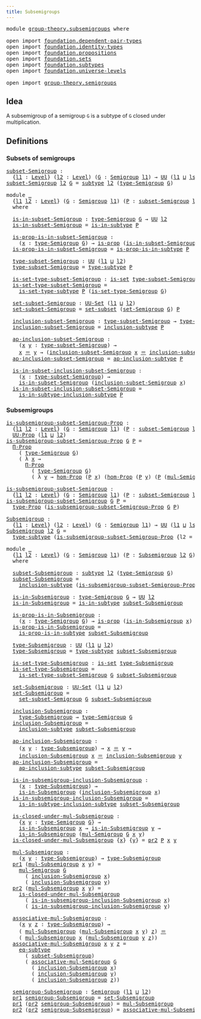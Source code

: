 ```yaml
---
title: Subsemigroups
---
```


<pre class="Agda"><a id="39" class="Keyword">module</a> <a id="46" href="group-theory.subsemigroups.html" class="Module">group-theory.subsemigroups</a> <a id="73" class="Keyword">where</a>

<a id="80" class="Keyword">open</a> <a id="85" class="Keyword">import</a> <a id="92" href="foundation.dependent-pair-types.html" class="Module">foundation.dependent-pair-types</a>
<a id="124" class="Keyword">open</a> <a id="129" class="Keyword">import</a> <a id="136" href="foundation.identity-types.html" class="Module">foundation.identity-types</a>
<a id="162" class="Keyword">open</a> <a id="167" class="Keyword">import</a> <a id="174" href="foundation.propositions.html" class="Module">foundation.propositions</a>
<a id="198" class="Keyword">open</a> <a id="203" class="Keyword">import</a> <a id="210" href="foundation.sets.html" class="Module">foundation.sets</a>
<a id="226" class="Keyword">open</a> <a id="231" class="Keyword">import</a> <a id="238" href="foundation.subtypes.html" class="Module">foundation.subtypes</a>
<a id="258" class="Keyword">open</a> <a id="263" class="Keyword">import</a> <a id="270" href="foundation.universe-levels.html" class="Module">foundation.universe-levels</a>

<a id="298" class="Keyword">open</a> <a id="303" class="Keyword">import</a> <a id="310" href="group-theory.semigroups.html" class="Module">group-theory.semigroups</a>
</pre>
## Idea

A subsemigroup of a semigroup `G` is a subtype of `G` closed under multiplication.

## Definitions

### Subsets of semigroups

<pre class="Agda"><a id="subset-Semigroup"></a><a id="483" href="group-theory.subsemigroups.html#483" class="Function">subset-Semigroup</a> <a id="500" class="Symbol">:</a>
  <a id="504" class="Symbol">{</a><a id="505" href="group-theory.subsemigroups.html#505" class="Bound">l1</a> <a id="508" class="Symbol">:</a> <a id="510" href="Agda.Primitive.html#597" class="Postulate">Level</a><a id="515" class="Symbol">}</a> <a id="517" class="Symbol">(</a><a id="518" href="group-theory.subsemigroups.html#518" class="Bound">l2</a> <a id="521" class="Symbol">:</a> <a id="523" href="Agda.Primitive.html#597" class="Postulate">Level</a><a id="528" class="Symbol">)</a> <a id="530" class="Symbol">(</a><a id="531" href="group-theory.subsemigroups.html#531" class="Bound">G</a> <a id="533" class="Symbol">:</a> <a id="535" href="group-theory.semigroups.html#750" class="Function">Semigroup</a> <a id="545" href="group-theory.subsemigroups.html#505" class="Bound">l1</a><a id="547" class="Symbol">)</a> <a id="549" class="Symbol">→</a> <a id="551" href="foundation-core.universe-levels.html#235" class="Primitive">UU</a> <a id="554" class="Symbol">(</a><a id="555" href="group-theory.subsemigroups.html#505" class="Bound">l1</a> <a id="558" href="Agda.Primitive.html#810" class="Primitive Operator">⊔</a> <a id="560" href="Agda.Primitive.html#780" class="Primitive">lsuc</a> <a id="565" href="group-theory.subsemigroups.html#518" class="Bound">l2</a><a id="567" class="Symbol">)</a>
<a id="569" href="group-theory.subsemigroups.html#483" class="Function">subset-Semigroup</a> <a id="586" href="group-theory.subsemigroups.html#586" class="Bound">l2</a> <a id="589" href="group-theory.subsemigroups.html#589" class="Bound">G</a> <a id="591" class="Symbol">=</a> <a id="593" href="foundation-core.subtypes.html#2265" class="Function">subtype</a> <a id="601" href="group-theory.subsemigroups.html#586" class="Bound">l2</a> <a id="604" class="Symbol">(</a><a id="605" href="group-theory.semigroups.html#946" class="Function">type-Semigroup</a> <a id="620" href="group-theory.subsemigroups.html#589" class="Bound">G</a><a id="621" class="Symbol">)</a>

<a id="624" class="Keyword">module</a> <a id="631" href="group-theory.subsemigroups.html#631" class="Module">_</a>
  <a id="635" class="Symbol">{</a><a id="636" href="group-theory.subsemigroups.html#636" class="Bound">l1</a> <a id="639" href="group-theory.subsemigroups.html#639" class="Bound">l2</a> <a id="642" class="Symbol">:</a> <a id="644" href="Agda.Primitive.html#597" class="Postulate">Level</a><a id="649" class="Symbol">}</a> <a id="651" class="Symbol">(</a><a id="652" href="group-theory.subsemigroups.html#652" class="Bound">G</a> <a id="654" class="Symbol">:</a> <a id="656" href="group-theory.semigroups.html#750" class="Function">Semigroup</a> <a id="666" href="group-theory.subsemigroups.html#636" class="Bound">l1</a><a id="668" class="Symbol">)</a> <a id="670" class="Symbol">(</a><a id="671" href="group-theory.subsemigroups.html#671" class="Bound">P</a> <a id="673" class="Symbol">:</a> <a id="675" href="group-theory.subsemigroups.html#483" class="Function">subset-Semigroup</a> <a id="692" href="group-theory.subsemigroups.html#639" class="Bound">l2</a> <a id="695" href="group-theory.subsemigroups.html#652" class="Bound">G</a><a id="696" class="Symbol">)</a>
  <a id="700" class="Keyword">where</a>

  <a id="709" href="group-theory.subsemigroups.html#709" class="Function">is-in-subset-Semigroup</a> <a id="732" class="Symbol">:</a> <a id="734" href="group-theory.semigroups.html#946" class="Function">type-Semigroup</a> <a id="749" href="group-theory.subsemigroups.html#652" class="Bound">G</a> <a id="751" class="Symbol">→</a> <a id="753" href="foundation-core.universe-levels.html#235" class="Primitive">UU</a> <a id="756" href="group-theory.subsemigroups.html#639" class="Bound">l2</a>
  <a id="761" href="group-theory.subsemigroups.html#709" class="Function">is-in-subset-Semigroup</a> <a id="784" class="Symbol">=</a> <a id="786" href="foundation-core.subtypes.html#2429" class="Function">is-in-subtype</a> <a id="800" href="group-theory.subsemigroups.html#671" class="Bound">P</a>

  <a id="805" href="group-theory.subsemigroups.html#805" class="Function">is-prop-is-in-subset-Semigroup</a> <a id="836" class="Symbol">:</a>
    <a id="842" class="Symbol">(</a><a id="843" href="group-theory.subsemigroups.html#843" class="Bound">x</a> <a id="845" class="Symbol">:</a> <a id="847" href="group-theory.semigroups.html#946" class="Function">type-Semigroup</a> <a id="862" href="group-theory.subsemigroups.html#652" class="Bound">G</a><a id="863" class="Symbol">)</a> <a id="865" class="Symbol">→</a> <a id="867" href="foundation-core.propositions.html#1309" class="Function">is-prop</a> <a id="875" class="Symbol">(</a><a id="876" href="group-theory.subsemigroups.html#709" class="Function">is-in-subset-Semigroup</a> <a id="899" href="group-theory.subsemigroups.html#843" class="Bound">x</a><a id="900" class="Symbol">)</a>
  <a id="904" href="group-theory.subsemigroups.html#805" class="Function">is-prop-is-in-subset-Semigroup</a> <a id="935" class="Symbol">=</a> <a id="937" href="foundation-core.subtypes.html#2494" class="Function">is-prop-is-in-subtype</a> <a id="959" href="group-theory.subsemigroups.html#671" class="Bound">P</a>

  <a id="964" href="group-theory.subsemigroups.html#964" class="Function">type-subset-Semigroup</a> <a id="986" class="Symbol">:</a> <a id="988" href="foundation-core.universe-levels.html#235" class="Primitive">UU</a> <a id="991" class="Symbol">(</a><a id="992" href="group-theory.subsemigroups.html#636" class="Bound">l1</a> <a id="995" href="Agda.Primitive.html#810" class="Primitive Operator">⊔</a> <a id="997" href="group-theory.subsemigroups.html#639" class="Bound">l2</a><a id="999" class="Symbol">)</a>
  <a id="1003" href="group-theory.subsemigroups.html#964" class="Function">type-subset-Semigroup</a> <a id="1025" class="Symbol">=</a> <a id="1027" href="foundation-core.subtypes.html#2609" class="Function">type-subtype</a> <a id="1040" href="group-theory.subsemigroups.html#671" class="Bound">P</a>

  <a id="1045" href="group-theory.subsemigroups.html#1045" class="Function">is-set-type-subset-Semigroup</a> <a id="1074" class="Symbol">:</a> <a id="1076" href="foundation-core.sets.html#1113" class="Function">is-set</a> <a id="1083" href="group-theory.subsemigroups.html#964" class="Function">type-subset-Semigroup</a>
  <a id="1107" href="group-theory.subsemigroups.html#1045" class="Function">is-set-type-subset-Semigroup</a> <a id="1136" class="Symbol">=</a>
    <a id="1142" href="foundation-core.subtypes.html#5335" class="Function">is-set-type-subtype</a> <a id="1162" href="group-theory.subsemigroups.html#671" class="Bound">P</a> <a id="1164" class="Symbol">(</a><a id="1165" href="group-theory.semigroups.html#1013" class="Function">is-set-type-Semigroup</a> <a id="1187" href="group-theory.subsemigroups.html#652" class="Bound">G</a><a id="1188" class="Symbol">)</a>

  <a id="1193" href="group-theory.subsemigroups.html#1193" class="Function">set-subset-Semigroup</a> <a id="1214" class="Symbol">:</a> <a id="1216" href="foundation-core.sets.html#1190" class="Function">UU-Set</a> <a id="1223" class="Symbol">(</a><a id="1224" href="group-theory.subsemigroups.html#636" class="Bound">l1</a> <a id="1227" href="Agda.Primitive.html#810" class="Primitive Operator">⊔</a> <a id="1229" href="group-theory.subsemigroups.html#639" class="Bound">l2</a><a id="1231" class="Symbol">)</a>
  <a id="1235" href="group-theory.subsemigroups.html#1193" class="Function">set-subset-Semigroup</a> <a id="1256" class="Symbol">=</a> <a id="1258" href="foundation-core.subtypes.html#5801" class="Function">set-subset</a> <a id="1269" class="Symbol">(</a><a id="1270" href="group-theory.semigroups.html#894" class="Function">set-Semigroup</a> <a id="1284" href="group-theory.subsemigroups.html#652" class="Bound">G</a><a id="1285" class="Symbol">)</a> <a id="1287" href="group-theory.subsemigroups.html#671" class="Bound">P</a>

  <a id="1292" href="group-theory.subsemigroups.html#1292" class="Function">inclusion-subset-Semigroup</a> <a id="1319" class="Symbol">:</a> <a id="1321" href="group-theory.subsemigroups.html#964" class="Function">type-subset-Semigroup</a> <a id="1343" class="Symbol">→</a> <a id="1345" href="group-theory.semigroups.html#946" class="Function">type-Semigroup</a> <a id="1360" href="group-theory.subsemigroups.html#652" class="Bound">G</a>
  <a id="1364" href="group-theory.subsemigroups.html#1292" class="Function">inclusion-subset-Semigroup</a> <a id="1391" class="Symbol">=</a> <a id="1393" href="foundation-core.subtypes.html#2675" class="Function">inclusion-subtype</a> <a id="1411" href="group-theory.subsemigroups.html#671" class="Bound">P</a>

  <a id="1416" href="group-theory.subsemigroups.html#1416" class="Function">ap-inclusion-subset-Semigroup</a> <a id="1446" class="Symbol">:</a>
    <a id="1452" class="Symbol">(</a><a id="1453" href="group-theory.subsemigroups.html#1453" class="Bound">x</a> <a id="1455" href="group-theory.subsemigroups.html#1455" class="Bound">y</a> <a id="1457" class="Symbol">:</a> <a id="1459" href="group-theory.subsemigroups.html#964" class="Function">type-subset-Semigroup</a><a id="1480" class="Symbol">)</a> <a id="1482" class="Symbol">→</a>
    <a id="1488" href="group-theory.subsemigroups.html#1453" class="Bound">x</a> <a id="1490" href="foundation-core.identity-types.html#1865" class="Function Operator">＝</a> <a id="1492" href="group-theory.subsemigroups.html#1455" class="Bound">y</a> <a id="1494" class="Symbol">→</a> <a id="1496" class="Symbol">(</a><a id="1497" href="group-theory.subsemigroups.html#1292" class="Function">inclusion-subset-Semigroup</a> <a id="1524" href="group-theory.subsemigroups.html#1453" class="Bound">x</a> <a id="1526" href="foundation-core.identity-types.html#1865" class="Function Operator">＝</a> <a id="1528" href="group-theory.subsemigroups.html#1292" class="Function">inclusion-subset-Semigroup</a> <a id="1555" href="group-theory.subsemigroups.html#1455" class="Bound">y</a><a id="1556" class="Symbol">)</a>
  <a id="1560" href="group-theory.subsemigroups.html#1416" class="Function">ap-inclusion-subset-Semigroup</a> <a id="1590" class="Symbol">=</a> <a id="1592" href="foundation-core.subtypes.html#2741" class="Function">ap-inclusion-subtype</a> <a id="1613" href="group-theory.subsemigroups.html#671" class="Bound">P</a>

  <a id="1618" href="group-theory.subsemigroups.html#1618" class="Function">is-in-subset-inclusion-subset-Semigroup</a> <a id="1658" class="Symbol">:</a>
    <a id="1664" class="Symbol">(</a><a id="1665" href="group-theory.subsemigroups.html#1665" class="Bound">x</a> <a id="1667" class="Symbol">:</a> <a id="1669" href="group-theory.subsemigroups.html#964" class="Function">type-subset-Semigroup</a><a id="1690" class="Symbol">)</a> <a id="1692" class="Symbol">→</a>
    <a id="1698" href="group-theory.subsemigroups.html#709" class="Function">is-in-subset-Semigroup</a> <a id="1721" class="Symbol">(</a><a id="1722" href="group-theory.subsemigroups.html#1292" class="Function">inclusion-subset-Semigroup</a> <a id="1749" href="group-theory.subsemigroups.html#1665" class="Bound">x</a><a id="1750" class="Symbol">)</a>
  <a id="1754" href="group-theory.subsemigroups.html#1618" class="Function">is-in-subset-inclusion-subset-Semigroup</a> <a id="1794" class="Symbol">=</a>
    <a id="1800" href="foundation-core.subtypes.html#2904" class="Function">is-in-subtype-inclusion-subtype</a> <a id="1832" href="group-theory.subsemigroups.html#671" class="Bound">P</a>
</pre>
### Subsemigroups

<pre class="Agda"><a id="is-subsemigroup-subset-Semigroup-Prop"></a><a id="1866" href="group-theory.subsemigroups.html#1866" class="Function">is-subsemigroup-subset-Semigroup-Prop</a> <a id="1904" class="Symbol">:</a>
  <a id="1908" class="Symbol">{</a><a id="1909" href="group-theory.subsemigroups.html#1909" class="Bound">l1</a> <a id="1912" href="group-theory.subsemigroups.html#1912" class="Bound">l2</a> <a id="1915" class="Symbol">:</a> <a id="1917" href="Agda.Primitive.html#597" class="Postulate">Level</a><a id="1922" class="Symbol">}</a> <a id="1924" class="Symbol">(</a><a id="1925" href="group-theory.subsemigroups.html#1925" class="Bound">G</a> <a id="1927" class="Symbol">:</a> <a id="1929" href="group-theory.semigroups.html#750" class="Function">Semigroup</a> <a id="1939" href="group-theory.subsemigroups.html#1909" class="Bound">l1</a><a id="1941" class="Symbol">)</a> <a id="1943" class="Symbol">(</a><a id="1944" href="group-theory.subsemigroups.html#1944" class="Bound">P</a> <a id="1946" class="Symbol">:</a> <a id="1948" href="group-theory.subsemigroups.html#483" class="Function">subset-Semigroup</a> <a id="1965" href="group-theory.subsemigroups.html#1912" class="Bound">l2</a> <a id="1968" href="group-theory.subsemigroups.html#1925" class="Bound">G</a><a id="1969" class="Symbol">)</a> <a id="1971" class="Symbol">→</a>
  <a id="1975" href="foundation-core.propositions.html#1393" class="Function">UU-Prop</a> <a id="1983" class="Symbol">(</a><a id="1984" href="group-theory.subsemigroups.html#1909" class="Bound">l1</a> <a id="1987" href="Agda.Primitive.html#810" class="Primitive Operator">⊔</a> <a id="1989" href="group-theory.subsemigroups.html#1912" class="Bound">l2</a><a id="1991" class="Symbol">)</a>
<a id="1993" href="group-theory.subsemigroups.html#1866" class="Function">is-subsemigroup-subset-Semigroup-Prop</a> <a id="2031" href="group-theory.subsemigroups.html#2031" class="Bound">G</a> <a id="2033" href="group-theory.subsemigroups.html#2033" class="Bound">P</a> <a id="2035" class="Symbol">=</a>
  <a id="2039" href="foundation-core.propositions.html#6694" class="Function">Π-Prop</a>
    <a id="2050" class="Symbol">(</a> <a id="2052" href="group-theory.semigroups.html#946" class="Function">type-Semigroup</a> <a id="2067" href="group-theory.subsemigroups.html#2031" class="Bound">G</a><a id="2068" class="Symbol">)</a>
    <a id="2074" class="Symbol">(</a> <a id="2076" class="Symbol">λ</a> <a id="2078" href="group-theory.subsemigroups.html#2078" class="Bound">x</a> <a id="2080" class="Symbol">→</a>
      <a id="2088" href="foundation-core.propositions.html#6694" class="Function">Π-Prop</a>
        <a id="2103" class="Symbol">(</a> <a id="2105" href="group-theory.semigroups.html#946" class="Function">type-Semigroup</a> <a id="2120" href="group-theory.subsemigroups.html#2031" class="Bound">G</a><a id="2121" class="Symbol">)</a>
        <a id="2131" class="Symbol">(</a> <a id="2133" class="Symbol">λ</a> <a id="2135" href="group-theory.subsemigroups.html#2135" class="Bound">y</a> <a id="2137" class="Symbol">→</a> <a id="2139" href="foundation-core.propositions.html#8796" class="Function">hom-Prop</a> <a id="2148" class="Symbol">(</a><a id="2149" href="group-theory.subsemigroups.html#2033" class="Bound">P</a> <a id="2151" href="group-theory.subsemigroups.html#2078" class="Bound">x</a><a id="2152" class="Symbol">)</a> <a id="2154" class="Symbol">(</a><a id="2155" href="foundation-core.propositions.html#8796" class="Function">hom-Prop</a> <a id="2164" class="Symbol">(</a><a id="2165" href="group-theory.subsemigroups.html#2033" class="Bound">P</a> <a id="2167" href="group-theory.subsemigroups.html#2135" class="Bound">y</a><a id="2168" class="Symbol">)</a> <a id="2170" class="Symbol">(</a><a id="2171" href="group-theory.subsemigroups.html#2033" class="Bound">P</a> <a id="2173" class="Symbol">(</a><a id="2174" href="group-theory.semigroups.html#1228" class="Function">mul-Semigroup</a> <a id="2188" href="group-theory.subsemigroups.html#2031" class="Bound">G</a> <a id="2190" href="group-theory.subsemigroups.html#2078" class="Bound">x</a> <a id="2192" href="group-theory.subsemigroups.html#2135" class="Bound">y</a><a id="2193" class="Symbol">)))))</a>

<a id="is-subsemigroup-subset-Semigroup"></a><a id="2200" href="group-theory.subsemigroups.html#2200" class="Function">is-subsemigroup-subset-Semigroup</a> <a id="2233" class="Symbol">:</a>
  <a id="2237" class="Symbol">{</a><a id="2238" href="group-theory.subsemigroups.html#2238" class="Bound">l1</a> <a id="2241" href="group-theory.subsemigroups.html#2241" class="Bound">l2</a> <a id="2244" class="Symbol">:</a> <a id="2246" href="Agda.Primitive.html#597" class="Postulate">Level</a><a id="2251" class="Symbol">}</a> <a id="2253" class="Symbol">(</a><a id="2254" href="group-theory.subsemigroups.html#2254" class="Bound">G</a> <a id="2256" class="Symbol">:</a> <a id="2258" href="group-theory.semigroups.html#750" class="Function">Semigroup</a> <a id="2268" href="group-theory.subsemigroups.html#2238" class="Bound">l1</a><a id="2270" class="Symbol">)</a> <a id="2272" class="Symbol">(</a><a id="2273" href="group-theory.subsemigroups.html#2273" class="Bound">P</a> <a id="2275" class="Symbol">:</a> <a id="2277" href="group-theory.subsemigroups.html#483" class="Function">subset-Semigroup</a> <a id="2294" href="group-theory.subsemigroups.html#2241" class="Bound">l2</a> <a id="2297" href="group-theory.subsemigroups.html#2254" class="Bound">G</a><a id="2298" class="Symbol">)</a> <a id="2300" class="Symbol">→</a> <a id="2302" href="foundation-core.universe-levels.html#235" class="Primitive">UU</a> <a id="2305" class="Symbol">(</a><a id="2306" href="group-theory.subsemigroups.html#2238" class="Bound">l1</a> <a id="2309" href="Agda.Primitive.html#810" class="Primitive Operator">⊔</a> <a id="2311" href="group-theory.subsemigroups.html#2241" class="Bound">l2</a><a id="2313" class="Symbol">)</a>
<a id="2315" href="group-theory.subsemigroups.html#2200" class="Function">is-subsemigroup-subset-Semigroup</a> <a id="2348" href="group-theory.subsemigroups.html#2348" class="Bound">G</a> <a id="2350" href="group-theory.subsemigroups.html#2350" class="Bound">P</a> <a id="2352" class="Symbol">=</a>
  <a id="2356" href="foundation-core.propositions.html#1495" class="Function">type-Prop</a> <a id="2366" class="Symbol">(</a><a id="2367" href="group-theory.subsemigroups.html#1866" class="Function">is-subsemigroup-subset-Semigroup-Prop</a> <a id="2405" href="group-theory.subsemigroups.html#2348" class="Bound">G</a> <a id="2407" href="group-theory.subsemigroups.html#2350" class="Bound">P</a><a id="2408" class="Symbol">)</a>

<a id="Subsemigroup"></a><a id="2411" href="group-theory.subsemigroups.html#2411" class="Function">Subsemigroup</a> <a id="2424" class="Symbol">:</a>
  <a id="2428" class="Symbol">{</a><a id="2429" href="group-theory.subsemigroups.html#2429" class="Bound">l1</a> <a id="2432" class="Symbol">:</a> <a id="2434" href="Agda.Primitive.html#597" class="Postulate">Level</a><a id="2439" class="Symbol">}</a> <a id="2441" class="Symbol">(</a><a id="2442" href="group-theory.subsemigroups.html#2442" class="Bound">l2</a> <a id="2445" class="Symbol">:</a> <a id="2447" href="Agda.Primitive.html#597" class="Postulate">Level</a><a id="2452" class="Symbol">)</a> <a id="2454" class="Symbol">(</a><a id="2455" href="group-theory.subsemigroups.html#2455" class="Bound">G</a> <a id="2457" class="Symbol">:</a> <a id="2459" href="group-theory.semigroups.html#750" class="Function">Semigroup</a> <a id="2469" href="group-theory.subsemigroups.html#2429" class="Bound">l1</a><a id="2471" class="Symbol">)</a> <a id="2473" class="Symbol">→</a> <a id="2475" href="foundation-core.universe-levels.html#235" class="Primitive">UU</a> <a id="2478" class="Symbol">(</a><a id="2479" href="group-theory.subsemigroups.html#2429" class="Bound">l1</a> <a id="2482" href="Agda.Primitive.html#810" class="Primitive Operator">⊔</a> <a id="2484" href="Agda.Primitive.html#780" class="Primitive">lsuc</a> <a id="2489" href="group-theory.subsemigroups.html#2442" class="Bound">l2</a><a id="2491" class="Symbol">)</a>
<a id="2493" href="group-theory.subsemigroups.html#2411" class="Function">Subsemigroup</a> <a id="2506" href="group-theory.subsemigroups.html#2506" class="Bound">l2</a> <a id="2509" href="group-theory.subsemigroups.html#2509" class="Bound">G</a> <a id="2511" class="Symbol">=</a>
  <a id="2515" href="foundation-core.subtypes.html#2609" class="Function">type-subtype</a> <a id="2528" class="Symbol">(</a><a id="2529" href="group-theory.subsemigroups.html#1866" class="Function">is-subsemigroup-subset-Semigroup-Prop</a> <a id="2567" class="Symbol">{</a><a id="2568" class="Argument">l2</a> <a id="2571" class="Symbol">=</a> <a id="2573" href="group-theory.subsemigroups.html#2506" class="Bound">l2</a><a id="2575" class="Symbol">}</a> <a id="2577" href="group-theory.subsemigroups.html#2509" class="Bound">G</a><a id="2578" class="Symbol">)</a>

<a id="2581" class="Keyword">module</a> <a id="2588" href="group-theory.subsemigroups.html#2588" class="Module">_</a>
  <a id="2592" class="Symbol">{</a><a id="2593" href="group-theory.subsemigroups.html#2593" class="Bound">l1</a> <a id="2596" href="group-theory.subsemigroups.html#2596" class="Bound">l2</a> <a id="2599" class="Symbol">:</a> <a id="2601" href="Agda.Primitive.html#597" class="Postulate">Level</a><a id="2606" class="Symbol">}</a> <a id="2608" class="Symbol">(</a><a id="2609" href="group-theory.subsemigroups.html#2609" class="Bound">G</a> <a id="2611" class="Symbol">:</a> <a id="2613" href="group-theory.semigroups.html#750" class="Function">Semigroup</a> <a id="2623" href="group-theory.subsemigroups.html#2593" class="Bound">l1</a><a id="2625" class="Symbol">)</a> <a id="2627" class="Symbol">(</a><a id="2628" href="group-theory.subsemigroups.html#2628" class="Bound">P</a> <a id="2630" class="Symbol">:</a> <a id="2632" href="group-theory.subsemigroups.html#2411" class="Function">Subsemigroup</a> <a id="2645" href="group-theory.subsemigroups.html#2596" class="Bound">l2</a> <a id="2648" href="group-theory.subsemigroups.html#2609" class="Bound">G</a><a id="2649" class="Symbol">)</a>
  <a id="2653" class="Keyword">where</a>

  <a id="2662" href="group-theory.subsemigroups.html#2662" class="Function">subset-Subsemigroup</a> <a id="2682" class="Symbol">:</a> <a id="2684" href="foundation-core.subtypes.html#2265" class="Function">subtype</a> <a id="2692" href="group-theory.subsemigroups.html#2596" class="Bound">l2</a> <a id="2695" class="Symbol">(</a><a id="2696" href="group-theory.semigroups.html#946" class="Function">type-Semigroup</a> <a id="2711" href="group-theory.subsemigroups.html#2609" class="Bound">G</a><a id="2712" class="Symbol">)</a>
  <a id="2716" href="group-theory.subsemigroups.html#2662" class="Function">subset-Subsemigroup</a> <a id="2736" class="Symbol">=</a>
    <a id="2742" href="foundation-core.subtypes.html#2675" class="Function">inclusion-subtype</a> <a id="2760" class="Symbol">(</a><a id="2761" href="group-theory.subsemigroups.html#1866" class="Function">is-subsemigroup-subset-Semigroup-Prop</a> <a id="2799" href="group-theory.subsemigroups.html#2609" class="Bound">G</a><a id="2800" class="Symbol">)</a> <a id="2802" href="group-theory.subsemigroups.html#2628" class="Bound">P</a>

  <a id="2807" href="group-theory.subsemigroups.html#2807" class="Function">is-in-Subsemigroup</a> <a id="2826" class="Symbol">:</a> <a id="2828" href="group-theory.semigroups.html#946" class="Function">type-Semigroup</a> <a id="2843" href="group-theory.subsemigroups.html#2609" class="Bound">G</a> <a id="2845" class="Symbol">→</a> <a id="2847" href="foundation-core.universe-levels.html#235" class="Primitive">UU</a> <a id="2850" href="group-theory.subsemigroups.html#2596" class="Bound">l2</a>
  <a id="2855" href="group-theory.subsemigroups.html#2807" class="Function">is-in-Subsemigroup</a> <a id="2874" class="Symbol">=</a> <a id="2876" href="foundation-core.subtypes.html#2429" class="Function">is-in-subtype</a> <a id="2890" href="group-theory.subsemigroups.html#2662" class="Function">subset-Subsemigroup</a>

  <a id="2913" href="group-theory.subsemigroups.html#2913" class="Function">is-prop-is-in-Subsemigroup</a> <a id="2940" class="Symbol">:</a>
    <a id="2946" class="Symbol">(</a><a id="2947" href="group-theory.subsemigroups.html#2947" class="Bound">x</a> <a id="2949" class="Symbol">:</a> <a id="2951" href="group-theory.semigroups.html#946" class="Function">type-Semigroup</a> <a id="2966" href="group-theory.subsemigroups.html#2609" class="Bound">G</a><a id="2967" class="Symbol">)</a> <a id="2969" class="Symbol">→</a> <a id="2971" href="foundation-core.propositions.html#1309" class="Function">is-prop</a> <a id="2979" class="Symbol">(</a><a id="2980" href="group-theory.subsemigroups.html#2807" class="Function">is-in-Subsemigroup</a> <a id="2999" href="group-theory.subsemigroups.html#2947" class="Bound">x</a><a id="3000" class="Symbol">)</a>
  <a id="3004" href="group-theory.subsemigroups.html#2913" class="Function">is-prop-is-in-Subsemigroup</a> <a id="3031" class="Symbol">=</a>
    <a id="3037" href="foundation-core.subtypes.html#2494" class="Function">is-prop-is-in-subtype</a> <a id="3059" href="group-theory.subsemigroups.html#2662" class="Function">subset-Subsemigroup</a>

  <a id="3082" href="group-theory.subsemigroups.html#3082" class="Function">type-Subsemigroup</a> <a id="3100" class="Symbol">:</a> <a id="3102" href="foundation-core.universe-levels.html#235" class="Primitive">UU</a> <a id="3105" class="Symbol">(</a><a id="3106" href="group-theory.subsemigroups.html#2593" class="Bound">l1</a> <a id="3109" href="Agda.Primitive.html#810" class="Primitive Operator">⊔</a> <a id="3111" href="group-theory.subsemigroups.html#2596" class="Bound">l2</a><a id="3113" class="Symbol">)</a>
  <a id="3117" href="group-theory.subsemigroups.html#3082" class="Function">type-Subsemigroup</a> <a id="3135" class="Symbol">=</a> <a id="3137" href="foundation-core.subtypes.html#2609" class="Function">type-subtype</a> <a id="3150" href="group-theory.subsemigroups.html#2662" class="Function">subset-Subsemigroup</a>

  <a id="3173" href="group-theory.subsemigroups.html#3173" class="Function">is-set-type-Subsemigroup</a> <a id="3198" class="Symbol">:</a> <a id="3200" href="foundation-core.sets.html#1113" class="Function">is-set</a> <a id="3207" href="group-theory.subsemigroups.html#3082" class="Function">type-Subsemigroup</a>
  <a id="3227" href="group-theory.subsemigroups.html#3173" class="Function">is-set-type-Subsemigroup</a> <a id="3252" class="Symbol">=</a>
    <a id="3258" href="group-theory.subsemigroups.html#1045" class="Function">is-set-type-subset-Semigroup</a> <a id="3287" href="group-theory.subsemigroups.html#2609" class="Bound">G</a> <a id="3289" href="group-theory.subsemigroups.html#2662" class="Function">subset-Subsemigroup</a>

  <a id="3312" href="group-theory.subsemigroups.html#3312" class="Function">set-Subsemigroup</a> <a id="3329" class="Symbol">:</a> <a id="3331" href="foundation-core.sets.html#1190" class="Function">UU-Set</a> <a id="3338" class="Symbol">(</a><a id="3339" href="group-theory.subsemigroups.html#2593" class="Bound">l1</a> <a id="3342" href="Agda.Primitive.html#810" class="Primitive Operator">⊔</a> <a id="3344" href="group-theory.subsemigroups.html#2596" class="Bound">l2</a><a id="3346" class="Symbol">)</a>
  <a id="3350" href="group-theory.subsemigroups.html#3312" class="Function">set-Subsemigroup</a> <a id="3367" class="Symbol">=</a>
    <a id="3373" href="group-theory.subsemigroups.html#1193" class="Function">set-subset-Semigroup</a> <a id="3394" href="group-theory.subsemigroups.html#2609" class="Bound">G</a> <a id="3396" href="group-theory.subsemigroups.html#2662" class="Function">subset-Subsemigroup</a>

  <a id="3419" href="group-theory.subsemigroups.html#3419" class="Function">inclusion-Subsemigroup</a> <a id="3442" class="Symbol">:</a>
    <a id="3448" href="group-theory.subsemigroups.html#3082" class="Function">type-Subsemigroup</a> <a id="3466" class="Symbol">→</a> <a id="3468" href="group-theory.semigroups.html#946" class="Function">type-Semigroup</a> <a id="3483" href="group-theory.subsemigroups.html#2609" class="Bound">G</a>
  <a id="3487" href="group-theory.subsemigroups.html#3419" class="Function">inclusion-Subsemigroup</a> <a id="3510" class="Symbol">=</a>
    <a id="3516" href="foundation-core.subtypes.html#2675" class="Function">inclusion-subtype</a> <a id="3534" href="group-theory.subsemigroups.html#2662" class="Function">subset-Subsemigroup</a>

  <a id="3557" href="group-theory.subsemigroups.html#3557" class="Function">ap-inclusion-Subsemigroup</a> <a id="3583" class="Symbol">:</a>
    <a id="3589" class="Symbol">(</a><a id="3590" href="group-theory.subsemigroups.html#3590" class="Bound">x</a> <a id="3592" href="group-theory.subsemigroups.html#3592" class="Bound">y</a> <a id="3594" class="Symbol">:</a> <a id="3596" href="group-theory.subsemigroups.html#3082" class="Function">type-Subsemigroup</a><a id="3613" class="Symbol">)</a> <a id="3615" class="Symbol">→</a> <a id="3617" href="group-theory.subsemigroups.html#3590" class="Bound">x</a> <a id="3619" href="foundation-core.identity-types.html#1865" class="Function Operator">＝</a> <a id="3621" href="group-theory.subsemigroups.html#3592" class="Bound">y</a> <a id="3623" class="Symbol">→</a>
    <a id="3629" href="group-theory.subsemigroups.html#3419" class="Function">inclusion-Subsemigroup</a> <a id="3652" href="group-theory.subsemigroups.html#3590" class="Bound">x</a> <a id="3654" href="foundation-core.identity-types.html#1865" class="Function Operator">＝</a> <a id="3656" href="group-theory.subsemigroups.html#3419" class="Function">inclusion-Subsemigroup</a> <a id="3679" href="group-theory.subsemigroups.html#3592" class="Bound">y</a>
  <a id="3683" href="group-theory.subsemigroups.html#3557" class="Function">ap-inclusion-Subsemigroup</a> <a id="3709" class="Symbol">=</a>
    <a id="3715" href="foundation-core.subtypes.html#2741" class="Function">ap-inclusion-subtype</a> <a id="3736" href="group-theory.subsemigroups.html#2662" class="Function">subset-Subsemigroup</a>

  <a id="3759" href="group-theory.subsemigroups.html#3759" class="Function">is-in-subsemigroup-inclusion-Subsemigroup</a> <a id="3801" class="Symbol">:</a>
    <a id="3807" class="Symbol">(</a><a id="3808" href="group-theory.subsemigroups.html#3808" class="Bound">x</a> <a id="3810" class="Symbol">:</a> <a id="3812" href="group-theory.subsemigroups.html#3082" class="Function">type-Subsemigroup</a><a id="3829" class="Symbol">)</a> <a id="3831" class="Symbol">→</a>
    <a id="3837" href="group-theory.subsemigroups.html#2807" class="Function">is-in-Subsemigroup</a> <a id="3856" class="Symbol">(</a><a id="3857" href="group-theory.subsemigroups.html#3419" class="Function">inclusion-Subsemigroup</a> <a id="3880" href="group-theory.subsemigroups.html#3808" class="Bound">x</a><a id="3881" class="Symbol">)</a>
  <a id="3885" href="group-theory.subsemigroups.html#3759" class="Function">is-in-subsemigroup-inclusion-Subsemigroup</a> <a id="3927" class="Symbol">=</a>
    <a id="3933" href="foundation-core.subtypes.html#2904" class="Function">is-in-subtype-inclusion-subtype</a> <a id="3965" href="group-theory.subsemigroups.html#2662" class="Function">subset-Subsemigroup</a>

  <a id="3988" href="group-theory.subsemigroups.html#3988" class="Function">is-closed-under-mul-Subsemigroup</a> <a id="4021" class="Symbol">:</a>
    <a id="4027" class="Symbol">{</a><a id="4028" href="group-theory.subsemigroups.html#4028" class="Bound">x</a> <a id="4030" href="group-theory.subsemigroups.html#4030" class="Bound">y</a> <a id="4032" class="Symbol">:</a> <a id="4034" href="group-theory.semigroups.html#946" class="Function">type-Semigroup</a> <a id="4049" href="group-theory.subsemigroups.html#2609" class="Bound">G</a><a id="4050" class="Symbol">}</a> <a id="4052" class="Symbol">→</a>
    <a id="4058" href="group-theory.subsemigroups.html#2807" class="Function">is-in-Subsemigroup</a> <a id="4077" href="group-theory.subsemigroups.html#4028" class="Bound">x</a> <a id="4079" class="Symbol">→</a> <a id="4081" href="group-theory.subsemigroups.html#2807" class="Function">is-in-Subsemigroup</a> <a id="4100" href="group-theory.subsemigroups.html#4030" class="Bound">y</a> <a id="4102" class="Symbol">→</a>
    <a id="4108" href="group-theory.subsemigroups.html#2807" class="Function">is-in-Subsemigroup</a> <a id="4127" class="Symbol">(</a><a id="4128" href="group-theory.semigroups.html#1228" class="Function">mul-Semigroup</a> <a id="4142" href="group-theory.subsemigroups.html#2609" class="Bound">G</a> <a id="4144" href="group-theory.subsemigroups.html#4028" class="Bound">x</a> <a id="4146" href="group-theory.subsemigroups.html#4030" class="Bound">y</a><a id="4147" class="Symbol">)</a>
  <a id="4151" href="group-theory.subsemigroups.html#3988" class="Function">is-closed-under-mul-Subsemigroup</a> <a id="4184" class="Symbol">{</a><a id="4185" href="group-theory.subsemigroups.html#4185" class="Bound">x</a><a id="4186" class="Symbol">}</a> <a id="4188" class="Symbol">{</a><a id="4189" href="group-theory.subsemigroups.html#4189" class="Bound">y</a><a id="4190" class="Symbol">}</a> <a id="4192" class="Symbol">=</a> <a id="4194" href="foundation-core.dependent-pair-types.html#617" class="Field">pr2</a> <a id="4198" href="group-theory.subsemigroups.html#2628" class="Bound">P</a> <a id="4200" href="group-theory.subsemigroups.html#4185" class="Bound">x</a> <a id="4202" href="group-theory.subsemigroups.html#4189" class="Bound">y</a>

  <a id="4207" href="group-theory.subsemigroups.html#4207" class="Function">mul-Subsemigroup</a> <a id="4224" class="Symbol">:</a>
    <a id="4230" class="Symbol">(</a><a id="4231" href="group-theory.subsemigroups.html#4231" class="Bound">x</a> <a id="4233" href="group-theory.subsemigroups.html#4233" class="Bound">y</a> <a id="4235" class="Symbol">:</a> <a id="4237" href="group-theory.subsemigroups.html#3082" class="Function">type-Subsemigroup</a><a id="4254" class="Symbol">)</a> <a id="4256" class="Symbol">→</a> <a id="4258" href="group-theory.subsemigroups.html#3082" class="Function">type-Subsemigroup</a>
  <a id="4278" href="foundation-core.dependent-pair-types.html#605" class="Field">pr1</a> <a id="4282" class="Symbol">(</a><a id="4283" href="group-theory.subsemigroups.html#4207" class="Function">mul-Subsemigroup</a> <a id="4300" href="group-theory.subsemigroups.html#4300" class="Bound">x</a> <a id="4302" href="group-theory.subsemigroups.html#4302" class="Bound">y</a><a id="4303" class="Symbol">)</a> <a id="4305" class="Symbol">=</a>
    <a id="4311" href="group-theory.semigroups.html#1228" class="Function">mul-Semigroup</a> <a id="4325" href="group-theory.subsemigroups.html#2609" class="Bound">G</a>
      <a id="4333" class="Symbol">(</a> <a id="4335" href="group-theory.subsemigroups.html#3419" class="Function">inclusion-Subsemigroup</a> <a id="4358" href="group-theory.subsemigroups.html#4300" class="Bound">x</a><a id="4359" class="Symbol">)</a>
      <a id="4367" class="Symbol">(</a> <a id="4369" href="group-theory.subsemigroups.html#3419" class="Function">inclusion-Subsemigroup</a> <a id="4392" href="group-theory.subsemigroups.html#4302" class="Bound">y</a><a id="4393" class="Symbol">)</a>
  <a id="4397" href="foundation-core.dependent-pair-types.html#617" class="Field">pr2</a> <a id="4401" class="Symbol">(</a><a id="4402" href="group-theory.subsemigroups.html#4207" class="Function">mul-Subsemigroup</a> <a id="4419" href="group-theory.subsemigroups.html#4419" class="Bound">x</a> <a id="4421" href="group-theory.subsemigroups.html#4421" class="Bound">y</a><a id="4422" class="Symbol">)</a> <a id="4424" class="Symbol">=</a>
    <a id="4430" href="group-theory.subsemigroups.html#3988" class="Function">is-closed-under-mul-Subsemigroup</a>
      <a id="4469" class="Symbol">(</a> <a id="4471" href="group-theory.subsemigroups.html#3759" class="Function">is-in-subsemigroup-inclusion-Subsemigroup</a> <a id="4513" href="group-theory.subsemigroups.html#4419" class="Bound">x</a><a id="4514" class="Symbol">)</a>
      <a id="4522" class="Symbol">(</a> <a id="4524" href="group-theory.subsemigroups.html#3759" class="Function">is-in-subsemigroup-inclusion-Subsemigroup</a> <a id="4566" href="group-theory.subsemigroups.html#4421" class="Bound">y</a><a id="4567" class="Symbol">)</a>

  <a id="4572" href="group-theory.subsemigroups.html#4572" class="Function">associative-mul-Subsemigroup</a> <a id="4601" class="Symbol">:</a>
    <a id="4607" class="Symbol">(</a><a id="4608" href="group-theory.subsemigroups.html#4608" class="Bound">x</a> <a id="4610" href="group-theory.subsemigroups.html#4610" class="Bound">y</a> <a id="4612" href="group-theory.subsemigroups.html#4612" class="Bound">z</a> <a id="4614" class="Symbol">:</a> <a id="4616" href="group-theory.subsemigroups.html#3082" class="Function">type-Subsemigroup</a><a id="4633" class="Symbol">)</a> <a id="4635" class="Symbol">→</a>
    <a id="4641" class="Symbol">(</a> <a id="4643" href="group-theory.subsemigroups.html#4207" class="Function">mul-Subsemigroup</a> <a id="4660" class="Symbol">(</a><a id="4661" href="group-theory.subsemigroups.html#4207" class="Function">mul-Subsemigroup</a> <a id="4678" href="group-theory.subsemigroups.html#4608" class="Bound">x</a> <a id="4680" href="group-theory.subsemigroups.html#4610" class="Bound">y</a><a id="4681" class="Symbol">)</a> <a id="4683" href="group-theory.subsemigroups.html#4612" class="Bound">z</a><a id="4684" class="Symbol">)</a> <a id="4686" href="foundation-core.identity-types.html#1865" class="Function Operator">＝</a>
    <a id="4692" class="Symbol">(</a> <a id="4694" href="group-theory.subsemigroups.html#4207" class="Function">mul-Subsemigroup</a> <a id="4711" href="group-theory.subsemigroups.html#4608" class="Bound">x</a> <a id="4713" class="Symbol">(</a><a id="4714" href="group-theory.subsemigroups.html#4207" class="Function">mul-Subsemigroup</a> <a id="4731" href="group-theory.subsemigroups.html#4610" class="Bound">y</a> <a id="4733" href="group-theory.subsemigroups.html#4612" class="Bound">z</a><a id="4734" class="Symbol">))</a>
  <a id="4739" href="group-theory.subsemigroups.html#4572" class="Function">associative-mul-Subsemigroup</a> <a id="4768" href="group-theory.subsemigroups.html#4768" class="Bound">x</a> <a id="4770" href="group-theory.subsemigroups.html#4770" class="Bound">y</a> <a id="4772" href="group-theory.subsemigroups.html#4772" class="Bound">z</a> <a id="4774" class="Symbol">=</a>
    <a id="4780" href="foundation-core.subtypes.html#3438" class="Function">eq-subtype</a>
      <a id="4797" class="Symbol">(</a> <a id="4799" href="group-theory.subsemigroups.html#2662" class="Function">subset-Subsemigroup</a><a id="4818" class="Symbol">)</a>
      <a id="4826" class="Symbol">(</a> <a id="4828" href="group-theory.semigroups.html#1458" class="Function">associative-mul-Semigroup</a> <a id="4854" href="group-theory.subsemigroups.html#2609" class="Bound">G</a>
        <a id="4864" class="Symbol">(</a> <a id="4866" href="group-theory.subsemigroups.html#3419" class="Function">inclusion-Subsemigroup</a> <a id="4889" href="group-theory.subsemigroups.html#4768" class="Bound">x</a><a id="4890" class="Symbol">)</a>
        <a id="4900" class="Symbol">(</a> <a id="4902" href="group-theory.subsemigroups.html#3419" class="Function">inclusion-Subsemigroup</a> <a id="4925" href="group-theory.subsemigroups.html#4770" class="Bound">y</a><a id="4926" class="Symbol">)</a>
        <a id="4936" class="Symbol">(</a> <a id="4938" href="group-theory.subsemigroups.html#3419" class="Function">inclusion-Subsemigroup</a> <a id="4961" href="group-theory.subsemigroups.html#4772" class="Bound">z</a><a id="4962" class="Symbol">))</a>

  <a id="4968" href="group-theory.subsemigroups.html#4968" class="Function">semigroup-Subsemigroup</a> <a id="4991" class="Symbol">:</a> <a id="4993" href="group-theory.semigroups.html#750" class="Function">Semigroup</a> <a id="5003" class="Symbol">(</a><a id="5004" href="group-theory.subsemigroups.html#2593" class="Bound">l1</a> <a id="5007" href="Agda.Primitive.html#810" class="Primitive Operator">⊔</a> <a id="5009" href="group-theory.subsemigroups.html#2596" class="Bound">l2</a><a id="5011" class="Symbol">)</a>
  <a id="5015" href="foundation-core.dependent-pair-types.html#605" class="Field">pr1</a> <a id="5019" href="group-theory.subsemigroups.html#4968" class="Function">semigroup-Subsemigroup</a> <a id="5042" class="Symbol">=</a> <a id="5044" href="group-theory.subsemigroups.html#3312" class="Function">set-Subsemigroup</a>
  <a id="5063" href="foundation-core.dependent-pair-types.html#605" class="Field">pr1</a> <a id="5067" class="Symbol">(</a><a id="5068" href="foundation-core.dependent-pair-types.html#617" class="Field">pr2</a> <a id="5072" href="group-theory.subsemigroups.html#4968" class="Function">semigroup-Subsemigroup</a><a id="5094" class="Symbol">)</a> <a id="5096" class="Symbol">=</a> <a id="5098" href="group-theory.subsemigroups.html#4207" class="Function">mul-Subsemigroup</a>
  <a id="5117" href="foundation-core.dependent-pair-types.html#617" class="Field">pr2</a> <a id="5121" class="Symbol">(</a><a id="5122" href="foundation-core.dependent-pair-types.html#617" class="Field">pr2</a> <a id="5126" href="group-theory.subsemigroups.html#4968" class="Function">semigroup-Subsemigroup</a><a id="5148" class="Symbol">)</a> <a id="5150" class="Symbol">=</a> <a id="5152" href="group-theory.subsemigroups.html#4572" class="Function">associative-mul-Subsemigroup</a>
</pre>